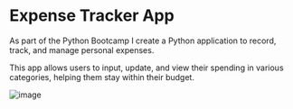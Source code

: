 # Expense Tracker App

As part of the Python Bootcamp I create a Python application to record, track, and manage personal expenses. 

This app allows users to input, update, and view their spending in various categories, helping them stay within their budget.


![image](https://github.com/user-attachments/assets/74bbb7eb-aa1d-4dce-b927-3ee9efbe3b64)
